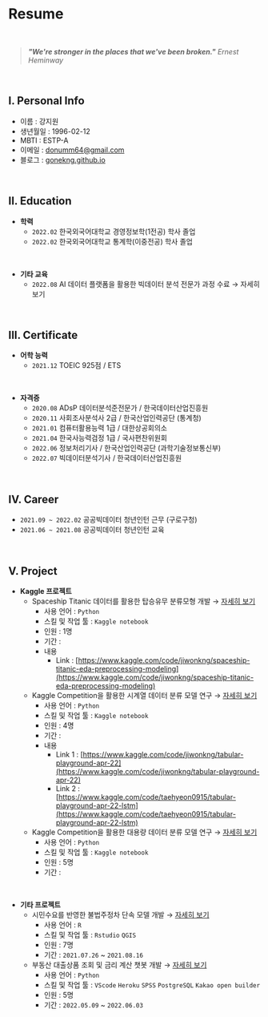 # Resume

<br>

> ***"We're stronger in the places that we've been broken."***
> *Ernest Heminway*

<br>

## I. Personal Info

- 이름 : 강지원
- 생년월일 : 1996-02-12
- MBTI : ESTP-A
- 이메일 : donumm64@gmail.com
- 블로그 : [gonekng.github.io](http://gonekng.github.io)

<br>

## II. Education

- **학력**
    - `2022.02` 한국외국어대학교 경영정보학(1전공) 학사 졸업
    - `2022.02` 한국외국어대학교 통계학(이중전공) 학사 졸업
<br>

- **기타 교육**
    - `2022.08`  AI 데이터 플랫폼을 활용한 빅데이터 분석 전문가 과정 수료 → 자세히 보기

<br>

## III. Certificate

- **어학 능력**
    - `2021.12` TOEIC 925점 / ETS
<br>

- **자격증**
    - `2020.08` ADsP 데이터분석준전문가 / 한국데이터산업진흥원
    - `2020.11` 사회조사분석사 2급 / 한국산업인력공단 (통계청)
    - `2021.01` 컴퓨터활용능력 1급 / 대한상공회의소
    - `2021.04` 한국사능력검정 1급 / 국사편찬위원회
    - `2022.06` 정보처리기사 / 한국산업인력공단 (과학기술정보통신부)
    - `2022.07` 빅데이터분석기사 / 한국데이터산업진흥원

<br>

## IV.  Career

- `2021.09 ~ 2022.02` 공공빅데이터 청년인턴 근무 (구로구청)
- `2021.06 ~ 2021.08` 공공빅데이터 청년인턴 교육

<br>

## V. Project

- **Kaggle 프로젝트**
  - Spaceship Titanic 데이터를 활용한 탑승유무 분류모형 개발 → [자세히 보기](https://github.com/gonekng/Kaggle_Project/tree/main/Spaceship%20Titanic)
    - 사용 언어 : `Python`
    - 스킬 및 작업 툴 : `Kaggle notebook`
    - 인원 : 1명
    - 기간 :
    - 내용
        - Link : [https://www.kaggle.com/code/jiwonkng/spaceship-titanic-eda-preprocessing-modeling](https://www.kaggle.com/code/jiwonkng/spaceship-titanic-eda-preprocessing-modeling)
  - Kaggle Competition을 활용한 시계열 데이터 분류 모델 연구 → [자세히 보기](https://github.com/gonekng/Kaggle_Project/tree/main/TPS_Apr22)
    - 사용 언어 : `Python`
    - 스킬 및 작업 툴 : `Kaggle notebook`
    - 인원 : 4명
    - 기간 :
    - 내용
        - Link 1 : [https://www.kaggle.com/code/jiwonkng/tabular-playground-apr-22](https://www.kaggle.com/code/jiwonkng/tabular-playground-apr-22)
        - Link 2 : [https://www.kaggle.com/code/taehyeon0915/tabular-playground-apr-22-lstm](https://www.kaggle.com/code/taehyeon0915/tabular-playground-apr-22-lstm)
  - Kaggle Competition을 활용한 대용량 데이터 분류 모델 연구 → [자세히 보기](https://github.com/gonekng/Kaggle_Project/tree/main/AMEX_2022)
    - 사용 언어 : `Python`
    - 스킬 및 작업 툴 : `Kaggle notebook`
    - 인원 : 5명
    - 기간 :

<br>

- **기타 프로젝트**
    - 시민수요를 반영한 불법주정차 단속 모델 개발 → [자세히 보기](https://github.com/gonekng/Proj_illegal_parking)
        - 사용 언어 : `R`
        - 스킬 및 작업 툴 : `Rstudio` `QGIS`
        - 인원 : 7명
        - 기간 : `2021.07.26` ~ `2021.08.16`
    - 부동산 대출상품 조회 및 금리 계산 챗봇 개발 → [자세히 보기](https://github.com/gonekng/Proj_estate_chatbot)
        - 사용 언어 : `Python`
        - 스킬 및 작업 툴 : `VScode` `Heroku` `SPSS` `PostgreSQL` `Kakao open builder`
        - 인원 : 5명
        - 기간 : `2022.05.09` ~ `2022.06.03`

